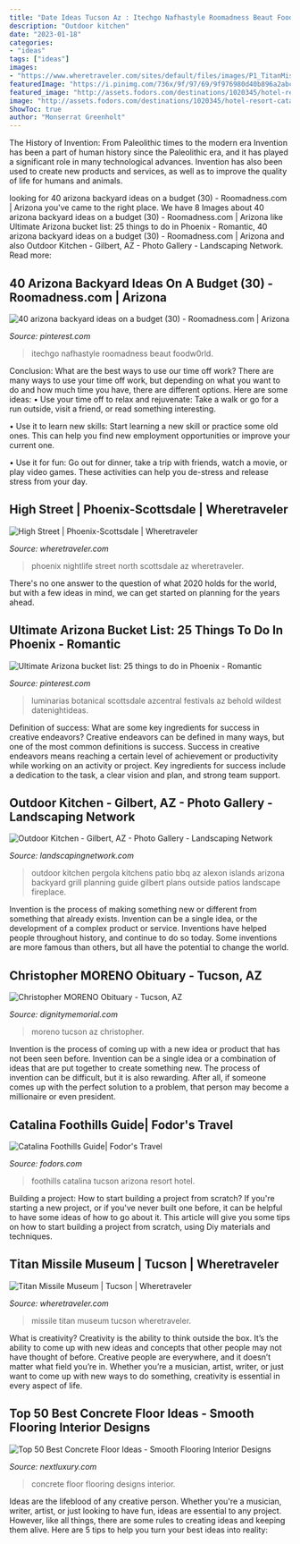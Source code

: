```yaml
---
title: "Date Ideas Tucson Az : Itechgo Nafhastyle Roomadness Beaut Foodw0rld"
description: "Outdoor kitchen"
date: "2023-01-18"
categories:
- "ideas"
tags: ["ideas"]
images:
- "https://www.wheretraveler.com/sites/default/files/images/P1_TitanMissile.JPG"
featuredImage: "https://i.pinimg.com/736x/9f/97/69/9f976980d40b896a2abc5f1bdd7aed15.jpg"
featured_image: "http://assets.fodors.com/destinations/1020345/hotel-resort-catalina-foothills-tucson-arizona_main.jpg"
image: "http://assets.fodors.com/destinations/1020345/hotel-resort-catalina-foothills-tucson-arizona_main.jpg"
ShowToc: true
author: "Monserrat Greenholt"
---
```



The History of Invention: From Paleolithic times to the modern era
Invention has been a part of human history since the Paleolithic era, and it has played a significant role in many technological advances. Invention has also been used to create new products and services, as well as to improve the quality of life for humans and animals.

	

		
looking for 40 arizona backyard ideas on a budget (30) - Roomadness.com | Arizona you've came to the right place. We have 8 Images about 40 arizona backyard ideas on a budget (30) - Roomadness.com | Arizona like Ultimate Arizona bucket list: 25 things to do in Phoenix - Romantic, 40 arizona backyard ideas on a budget (30) - Roomadness.com | Arizona and also Outdoor Kitchen - Gilbert, AZ - Photo Gallery - Landscaping Network. Read more:
		
    
## 40 Arizona Backyard Ideas On A Budget (30) - Roomadness.com | Arizona

<img loading=lazy src="https://i.pinimg.com/736x/9f/97/69/9f976980d40b896a2abc5f1bdd7aed15.jpg" onerror="this.onerror=null;this.src='https://tse1.mm.bing.net/th?id=OIP.718OhJHb5wB1rWyPe-V5KQHaFW&amp;pid=15.1';" alt="40 arizona backyard ideas on a budget (30) - Roomadness.com | Arizona">

_Source: pinterest.com_

>itechgo nafhastyle roomadness beaut foodw0rld. 

	

Conclusion: What are the best ways to use our time off work?
There are many ways to use your time off work, but depending on what you want to do and how much time you have, there are different options. Here are some ideas: 
• Use your time off to relax and rejuvenate: Take a walk or go for a run outside, visit a friend, or read something interesting. 

• Use it to learn new skills: Start learning a new skill or practice some old ones. This can help you find new employment opportunities or improve your current one. 

• Use it for fun: Go out for dinner, take a trip with friends, watch a movie, or play video games. These activities can help you de-stress and release stress from your day.

    
## High Street | Phoenix-Scottsdale | Wheretraveler

<img loading=lazy src="https://www.wheretraveler.com/sites/default/files/images/high_street_chigh_street.jpg" onerror="this.onerror=null;this.src='https://tse3.mm.bing.net/th?id=OIP.wZv-HtF4m88mSIx9jXL6HQHaDv&amp;pid=15.1';" alt="High Street | Phoenix-Scottsdale | Wheretraveler">

_Source: wheretraveler.com_

>phoenix nightlife street north scottsdale az wheretraveler. 

	

There's no one answer to the question of what 2020 holds for the world, but with a few ideas in mind, we can get started on planning for the years ahead. 

    
## Ultimate Arizona Bucket List: 25 Things To Do In Phoenix - Romantic

<img loading=lazy src="https://i.pinimg.com/736x/c2/d4/10/c2d410605863f894cec9de2b1145794b.jpg" onerror="this.onerror=null;this.src='https://tse2.mm.bing.net/th?id=OIP.IaiVFokmUxzFpMcQBCK7cwHaFj&amp;pid=15.1';" alt="Ultimate Arizona bucket list: 25 things to do in Phoenix - Romantic">

_Source: pinterest.com_

>luminarias botanical scottsdale azcentral festivals az behold wildest datenightideas. 

	

Definition of success: What are some key ingredients for success in creative endeavors?
Creative endeavors can be defined in many ways, but one of the most common definitions is success. Success in creative endeavors means reaching a certain level of achievement or productivity while working on an activity or project. Key ingredients for success include a dedication to the task, a clear vision and plan, and strong team support.

    
## Outdoor Kitchen - Gilbert, AZ - Photo Gallery - Landscaping Network

<img loading=lazy src="https://images.landscapingnetwork.com/pictures/images/800x642Max/outdoor-kitchen_7/outdoor-kitchen-pergola-alexon-design-group_9311.JPG" onerror="this.onerror=null;this.src='https://tse3.mm.bing.net/th?id=OIP.9UrMhoGpELK2PK063ya0zgHaE7&amp;pid=15.1';" alt="Outdoor Kitchen - Gilbert, AZ - Photo Gallery - Landscaping Network">

_Source: landscapingnetwork.com_

>outdoor kitchen pergola kitchens patio bbq az alexon islands arizona backyard grill planning guide gilbert plans outside patios landscape fireplace. 

	

Invention is the process of making something new or different from something that already exists. Invention can be a single idea, or the development of a complex product or service. Inventions have helped people throughout history, and continue to do so today. Some inventions are more famous than others, but all have the potential to change the world.

    
## Christopher MORENO Obituary - Tucson, AZ

<img loading=lazy src="https://d2mjvz2lqjkhe7.cloudfront.net/as/assets-mem-com/cmi/0/5/9/2/8922950/20191113_140753840_0_orig.jpg/-/christopher-moreno-tucson-az-obituary.jpg" onerror="this.onerror=null;this.src='https://tse4.mm.bing.net/th?id=OIP.OYd9sfK948Jzg7ZKP-AoUAAAAA&amp;pid=15.1';" alt="Christopher MORENO Obituary - Tucson, AZ">

_Source: dignitymemorial.com_

>moreno tucson az christopher. 

	

Invention is the process of coming up with a new idea or product that has not been seen before. Invention can be a single idea or a combination of ideas that are put together to create something new. The process of invention can be difficult, but it is also rewarding. After all, if someone comes up with the perfect solution to a problem, that person may become a millionaire or even president.

    
## Catalina Foothills Guide| Fodor&#039;s Travel

<img loading=lazy src="http://assets.fodors.com/destinations/1020345/hotel-resort-catalina-foothills-tucson-arizona_main.jpg" onerror="this.onerror=null;this.src='https://tse4.mm.bing.net/th?id=OIP.YddB4d5Cdd1vGCPJbLWF7QHaEA&amp;pid=15.1';" alt="Catalina Foothills Guide| Fodor&#039;s Travel">

_Source: fodors.com_

>foothills catalina tucson arizona resort hotel. 

	

Building a project: How to start building a project from scratch?
If you're starting a new project, or if you've never built one before, it can be helpful to have some ideas of how to go about it. This article will give you some tips on how to start building a project from scratch, using Diy materials and techniques.

    
## Titan Missile Museum | Tucson | Wheretraveler

<img loading=lazy src="https://www.wheretraveler.com/sites/default/files/images/P1_TitanMissile.JPG" onerror="this.onerror=null;this.src='https://tse4.mm.bing.net/th?id=OIP.O4V90mcOxL373sMFKoxn1QHaE8&amp;pid=15.1';" alt="Titan Missile Museum | Tucson | Wheretraveler">

_Source: wheretraveler.com_

>missile titan museum tucson wheretraveler. 

	

What is creativity?
Creativity is the ability to think outside the box. It’s the ability to come up with new ideas and concepts that other people may not have thought of before. Creative people are everywhere, and it doesn’t matter what field you’re in. Whether you’re a musician, artist, writer, or just want to come up with new ways to do something, creativity is essential in every aspect of life.

    
## Top 50 Best Concrete Floor Ideas - Smooth Flooring Interior Designs

<img loading=lazy src="http://nextluxury.com/wp-content/uploads/copper-concrete-floor-ideas.jpg" onerror="this.onerror=null;this.src='https://tse4.mm.bing.net/th?id=OIP.tcZNaYP6jBOkDnmftI_vgAAAAA&amp;pid=15.1';" alt="Top 50 Best Concrete Floor Ideas - Smooth Flooring Interior Designs">

_Source: nextluxury.com_

>concrete floor flooring designs interior. 

	

Ideas are the lifeblood of any creative person. Whether you're a musician, writer, artist, or just looking to have fun, ideas are essential to any project. However, like all things, there are some rules to creating ideas and keeping them alive. Here are 5 tips to help you turn your best ideas into reality:

